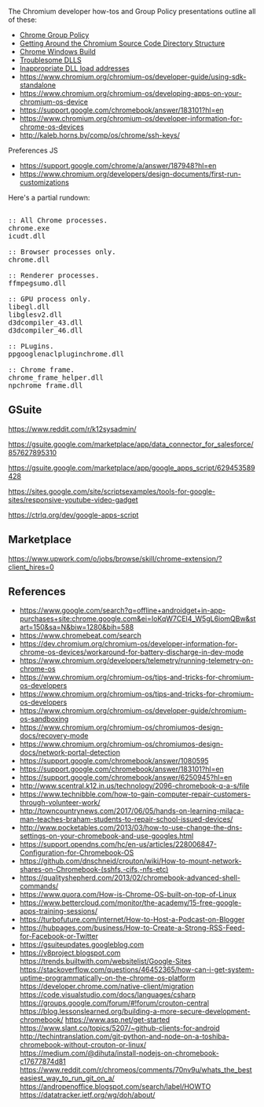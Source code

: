 The Chromium developer how-tos and Group Policy presentations outline all of these:

* [Chrome Group Policy](http://www.scribd.com/doc/163766676)
* [Getting Around the Chromium Source Code Directory Structure](http://www.chromium.org/developers/how-tos/getting-around-the-chrome-source-code)
* [Chrome Windows Build](https://chromium.googlesource.com/chromium/reference_builds/chrome_win/+/master)
* [Troublesome DLLS](https://code.google.com/p/chromium/codesearch#chromium/src/content/common/sandbox_win.cc&q=ktroublesome&sq=package:chromium&type=cs&l=43)
* [Inappropriate DLL load addresses](https://code.google.com/p/chromium/issues/detail?id=321626)
* https://www.chromium.org/chromium-os/developer-guide/using-sdk-standalone
* https://www.chromium.org/chromium-os/developing-apps-on-your-chromium-os-device
* https://support.google.com/chromebook/answer/183101?hl=en
* https://www.chromium.org/chromium-os/developer-information-for-chrome-os-devices
* http://kaleb.horns.by/comp/os/chrome/ssh-keys/

Preferences JS
* https://support.google.com/chrome/a/answer/187948?hl=en
* https://www.chromium.org/developers/design-documents/first-run-customizations

Here's a partial rundown:

<pre>

:: All Chrome processes.
chrome.exe      	
icudt.dll               

:: Browser processes only.
chrome.dll            

:: Renderer processes.
ffmpegsumo.dll

:: GPU process only.
libegl.dll
libglesv2.dll
d3dcompiler_43.dll  
d3dcompiler_46.dll  

:: PLugins.
ppgooglenaclpluginchrome.dll

:: Chrome frame.
chrome_frame_helper.dll
npchrome_frame.dll
</pre>


## GSuite

https://www.reddit.com/r/k12sysadmin/

https://gsuite.google.com/marketplace/app/data_connector_for_salesforce/857627895310

https://gsuite.google.com/marketplace/app/google_apps_script/629453589428

https://sites.google.com/site/scriptsexamples/tools-for-google-sites/responsive-youtube-video-gadget

https://ctrlq.org/dev/google-apps-script

## Marketplace

https://www.upwork.com/o/jobs/browse/skill/chrome-extension/?client_hires=0

## References
* https://www.google.com/search?q=offline+androidget+in-app-purchases+site:chrome.google.com&ei=IoKqW7CEI4_W5gL6iomQBw&start=150&sa=N&biw=1280&bih=588
* https://www.chromebeat.com/search
* https://dev.chromium.org/chromium-os/developer-information-for-chrome-os-devices/workaround-for-battery-discharge-in-dev-mode
* https://www.chromium.org/developers/telemetry/running-telemetry-on-chrome-os
* https://www.chromium.org/chromium-os/tips-and-tricks-for-chromium-os-developers
* https://www.chromium.org/chromium-os/tips-and-tricks-for-chromium-os-developers
* https://www.chromium.org/chromium-os/developer-guide/chromium-os-sandboxing
* https://www.chromium.org/chromium-os/chromiumos-design-docs/recovery-mode
* https://www.chromium.org/chromium-os/chromiumos-design-docs/network-portal-detection
* https://support.google.com/chromebook/answer/1080595
* https://support.google.com/chromebook/answer/183101?hl=en
* https://support.google.com/chromebook/answer/6250945?hl=en
* http://www.scentral.k12.in.us/technology/2096-chromebook-q-a-s/file
* https://www.technibble.com/how-to-gain-computer-repair-customers-through-volunteer-work/
* http://towncountrynews.com/2017/06/05/hands-on-learning-milaca-man-teaches-braham-students-to-repair-school-issued-devices/
* http://www.pocketables.com/2013/03/how-to-use-change-the-dns-settings-on-your-chromebook-and-use-googles.html
* https://support.opendns.com/hc/en-us/articles/228006847-Configuration-for-Chromebook-OS
* https://github.com/dnschneid/crouton/wiki/How-to-mount-network-shares-on-Chromebook-(sshfs,-cifs,-nfs-etc)
* https://qualityshepherd.com/2013/02/chromebook-advanced-shell-commands/
* https://www.quora.com/How-is-Chrome-OS-built-on-top-of-Linux
* https://www.bettercloud.com/monitor/the-academy/15-free-google-apps-training-sessions/
* https://turbofuture.com/internet/How-to-Host-a-Podcast-on-Blogger
* https://hubpages.com/business/How-to-Create-a-Strong-RSS-Feed-for-Facebook-or-Twitter
* https://gsuiteupdates.googleblog.com
* https://v8project.blogspot.com
https://trends.builtwith.com/websitelist/Google-Sites
https://stackoverflow.com/questions/46452365/how-can-i-get-system-uptime-programmatically-on-the-chrome-os-platform
https://developer.chrome.com/native-client/migration
https://code.visualstudio.com/docs/languages/csharp
https://groups.google.com/forum/#!forum/crouton-central
https://blog.lessonslearned.org/building-a-more-secure-development-chromebook/
https://www.asp.net/get-started
https://www.slant.co/topics/5207/~github-clients-for-android
http://techintranslation.com/git-python-and-node-on-a-toshiba-chromebook-without-crouton-or-linux/
https://medium.com/@dihuta/install-nodejs-on-chromebook-c17677874d81
https://www.reddit.com/r/chromeos/comments/70nv9u/whats_the_besteasiest_way_to_run_git_on_a/
https://andropenoffice.blogspot.com/search/label/HOWTO
https://datatracker.ietf.org/wg/doh/about/